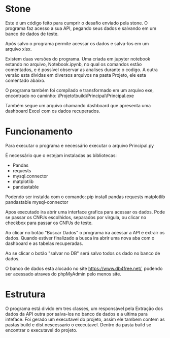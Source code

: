 
# Stone
Este é um código feito para cumprir o desafio enviado pela stone.
O programa faz acesso a sua API, pegando seus dados e salvando em um banco de dados de teste.

Após salvo o programa permite acessar os dados e salva-los em um arquivo xlsx.

Existem duas versões do programa. Uma criada em jupyter notebook estando no arquivo, Notebook.ipynb, no qual os comandos estão comentados, e é possível observar as analises durante o codigo. A outra versão esta dividas em diversos arquivos na pasta Projeto, ele esta comentado abaixo. 

O programa também foi compilado e transformado em um arquivo exe, encontrado no caminho:
\Projeto\build\Principal\Principal.exe

Também segue um arquivo chamando dashboard que apresenta uma dashboard Excel com os dados recuperados.

# Funcionamento
Para executar o programa e necessário executar o arquivo Principal.py

É necessário que o estejam instaladas as bibliotecas:
- Pandas 
- requests 
- mysql.connector
- matplotlib 
- pandastable

Podendo ser instalda com o comando:
pip install pandas requests matplotlib pandastable mysql-connector 

Apos executado ira abrir uma interface grafica para acessar os dados. Pode se passar os CNPJs escolhidos, separados por virgula, ou clicar no checkbox para passar os CNPJs de teste.

Ao clicar no botão "Buscar Dados" o programa ira acessar a API e extrair os dados. Quando estiver finalizado a busca ira abrir uma nova aba com o dashboard e as tabelas recuperadas.

Ao se clicar o botão "salvar no DB" será salvo todos os dado no banco de dados.

O banco de dados esta alocado no site  https://www.db4free.net/, podendo ser acessado atraves do phpMyAdmin pelo menos site.


# Estrutura
O programa está divido em tres classes, um responsável pela Extração dos dados da API outra por salva-los no banco de dados e a ultima para inteface.
Foi gerado um executavel do projeto, assim ele tambem contem as pastas build e dist nescessario o executavel. Dentro da pasta build se encontrar o executavel do projeto.

